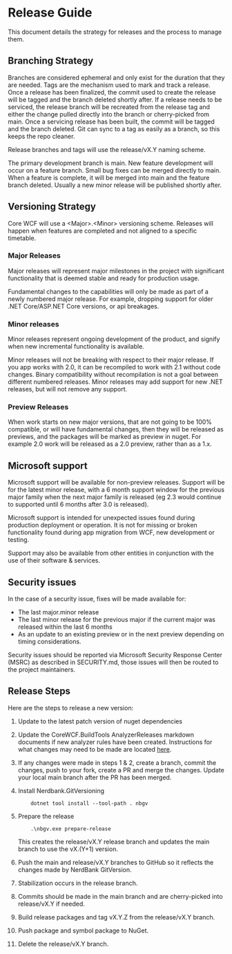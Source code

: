# Release Guide

This document details the strategy for releases and the process to manage them.

## Branching Strategy

Branches are considered ephemeral and only exist for the duration that they are needed. Tags are the mechanism used to mark and track a release. Once a release has been finalized, the commit used to create the release will be tagged and the branch deleted shortly after. If a release needs to be serviced, the release branch will be recreated from the release tag and either the change pulled directly into the branch or cherry-picked from main. Once a servicing release has been built, the commit will be tagged and the branch deleted. Git can sync to a tag as easily as a branch, so this keeps the repo cleaner. 

Release branches and tags will use the release/vX.Y naming scheme.

The primary development branch is main. New feature development will occur on a feature branch. Small bug fixes can be merged directly to main. When a feature is complete, it will be merged into main and the feature branch deleted. Usually a new minor release will be published shortly after.

## Versioning Strategy

Core WCF will use a \<Major\>.\<Minor\> versioning scheme. Releases will happen when features are completed and not aligned to a specific timetable.

### Major Releases

Major releases will represent major milestones in the project with significant functionality that is deemed stable and ready for production usage.

Fundamental changes to the capabilities will only be made as part of a newly numbered major release. For example, dropping support for older .NET Core/ASP.NET Core versions, or api breakages.

### Minor releases

Minor releases represent ongoing development of the product, and signify when new incremental functionality is available.

Minor releases will not be breaking with respect to their major release. If you app works with 2.0, it can be recompiled to work with 2.1 without code changes. Binary compatibility without recompilation is not a goal between different numbered releases. Minor releases may add support for new .NET releases, but will not remove any support.

### Preview Releases

When work starts on new major versions, that are not going to be 100% compatible, or will have fundamental changes, then they will be released as previews, and the packages will be marked as preview in nuget. For example 2.0 work will be released as a 2.0 preview, rather than as a 1.x.

## Microsoft support

Microsoft support will be available for non-preview releases. Support will be for the latest minor release, with a 6 month support window for the previous major family when the next major family is released (eg 2.3 would continue to supported until 6 months after 3.0 is released). 

Microsoft support is intended for unexpected issues found during production deployment or operation. It is not for missing or broken functionality found during app migration from WCF, new development or testing.

Support may also be available from other entities in conjunction with the use of their software & services.

## Security issues

In the case of a security issue, fixes will be made available for:
* The last major.minor release
* The last minor release for the previous major if the current major was released within the last 6 months
* As an update to an existing preview or in the next preview depending on timing considerations.

Security issues should be reported via Microsoft Security Response Center (MSRC) as described in SECURITY.md, those issues will then be routed to the project maintainers.

## Release Steps

Here are the steps to release a new version:

1. Update to the latest patch version of nuget dependencies
2. Update the CoreWCF.BuildTools AnalyzerReleases markdown documents if new analyzer rules have been created. Instructions for what changes may need to be made are located [here](https://github.com/dotnet/roslyn-analyzers/blob/main/src/Microsoft.CodeAnalysis.Analyzers/ReleaseTrackingAnalyzers.Help.md).
3. If any changes were made in steps 1 & 2, create a branch, commit the changes, push to your fork, create a PR and merge the changes. Update your local main branch after the PR has been merged.
4. Install Nerdbank.GitVersioning

   ```dos
       dotnet tool install --tool-path . nbgv
   ```

5. Prepare the release

   ```dos
       .\nbgv.exe prepare-release
   ```

   This creates the release/vX.Y release branch and updates the main branch to use the vX.(Y+1) version.

6. Push the main and release/vX.Y branches to GitHub so it reflects the changes made by NerdBank GitVersion.
7. Stabilization occurs in the release branch.
8. Commits should be made in the main branch and are cherry-picked into release/vX.Y if needed.
9. Build release packages and tag vX.Y.Z from the release/vX.Y branch.
10. Push package and symbol package to NuGet.
11. Delete the release/vX.Y branch.
